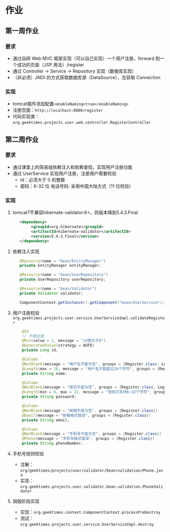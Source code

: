 # 作业

## 第一周作业

### 要求

- 通过自研 Web MVC 框架实现（可以自己实现）一个用户注册，forward 到一个成功的页面（JSP 用法）/register
- 通过 Controller -> Service -> Repository 实现（数据库实现）
- （非必须）JNDI 的方式获取数据库源（DataSource），在获取 Connection

### 实现

- tomcat插件添加配置`<enableNaming>true</enableNaming>`
- 注册页面：`http://localhost:8080/register`
- 代码实现类：`org.geektimes.projects.user.web.controller.RegisterController`


## 第二周作业

### 要求

- 通过课堂上的简易版依赖注入和依赖查找，实现用户注册功能
- 通过 UserService 实现用户注册，注册用户需要校验
  - Id：必须大于 0 的整数
  - 密码：6-32 位 电话号码: 采用中国大陆方式（11 位校验）

### 实现

1. tomcat7不兼容hibernate-validator:6+，将版本降到5.4.3.Final
    ```xml
       <dependency>
            <groupId>org.hibernate</groupId>
            <artifactId>hibernate-validator</artifactId>
            <version>5.4.3.Final</version>
       </dependency>
    ```
2. 依赖注入实现
    ```java
       @Resource(name = "bean/EntityManager")
       private EntityManager entityManager;
   
       @Resource(name = "bean/UserRepository")
       private UserRepository userRepository;
   
       @Resource(name = "bean/Validator")
       private Validator validator;
   
       ComponentContext.getInstance().getComponent("bean/UserService");
    ```
3. 用户注册校验`org.geektimes.projects.user.service.UserServiceImpl.validateRegister`
    ```java
        @Id
        // 不做处理
        @Min(value = 1, message = "id需大于0")
        @GeneratedValue(strategy = AUTO)
        private Long id;
    
        @Column
        @NotBlank(message = "用户名不能为空", groups = {Register.class, Login.class})
        @Length(max = 16, message = "用户名不能超过16个字符", groups = {Register.class, Login.class})
        private String name;
    
        @Column
        @NotBlank(message = "密码不能为空", groups = {Register.class, Login.class})
        @Length(min = 6, max = 32, message = "密码只支持6~32个字符", groups = {Register.class, Login.class})
        private String password;
    
        @Column
        @NotBlank(message = "邮箱不能为空", groups = {Register.class})
        @Email(message = "邮箱格式错误", groups = {Register.class})
        private String email;
    
        @Column
        @NotBlank(message = "手机号不能为空", groups = {Register.class})
        @Phone(message = "手机号格式错误", groups = {Register.class})
        private String phoneNumber;
    ```
4. 手机号规则校验
    - 注解：`org/geektimes/projects/user/validator/bean/validation/Phone.java`
    - 实现：`org.geektimes.projects.user.validator.bean.validation.PhoneValidator`
    
5. 销毁阶段实现
    - 实现：`org.geektimes.context.ComponentContext.processPreDestroy`
    - 测试：`org.geektimes.projects.user.service.UserServiceImpl.destroy`



